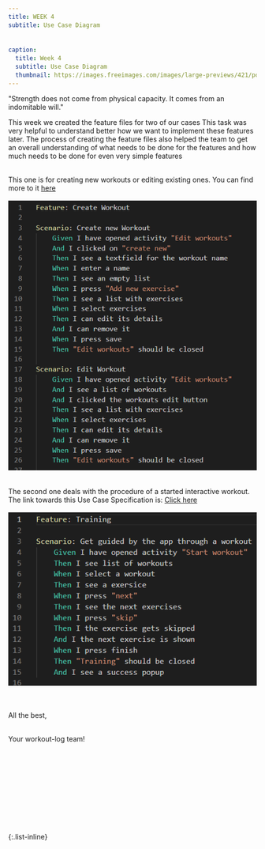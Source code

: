 ```yaml
---
title: WEEK 4
subtitle: Use Case Diagram


caption:
  title: Week 4
  subtitle: Use Case Diagram
  thumbnail: https://images.freeimages.com/images/large-previews/421/polar-bear-calisthenics-1394792.jpg
---
```


<div align="left">
 "Strength does not come from physical capacity. It comes from an indomitable will."
  
This week we created the feature files for two of our cases
This task was very helpful to understand better how we want to implement these features later.
The process of creating the feature files also helped the team to get an overall understanding of 
what needs to be done for the features and how much needs to be done for even very simple features<br><br>
  
This one is for creating new workouts or editing existing ones. You can find more to it <a href="https://github.com/DHBW-TrainingApp/Blog/blob/main/docs/UCs/createWorkout.md">here</a><br><br>
<img src="https://github.com/DHBW-TrainingApp/Blog/blob/main/docs/UCs/featureCreate.PNG"/><br><br>

The second one deals with the procedure of a started interactive workout. The link towards this Use Case Specification is: <a href="https://github.com/DHBW-TrainingApp/Blog/blob/main/docs/UCs/Training.md">Click here </a><br><br>
<img src="https://github.com/DHBW-TrainingApp/Blog/blob/main/docs/UCs/featureTraining.PNG"/>
    
<br><br>
All the best,<br><br>

Your workout-log team!<br><br><br><br><br>

</div>

 <script src="https://utteranc.es/client.js"
          repo="DHBW-TrainingApp/Blog"
          issue-term="pathname"
          label="Blog Comment"
          theme="github-light"
          crossorigin="anonymous"
          async>
  </script>
  
  <br>  <br>  <br>  <br>  <br>
  

{:.list-inline}
